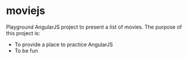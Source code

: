 # moviejs
Playground AngularJS project to present a list of movies. The purpose of this project is:

* To provide a place to practice AngularJS
* To be fun
